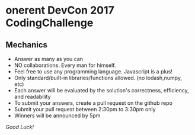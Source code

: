 # onerent DevCon 2017 CodingChallenge

## Mechanics
* Answer as many as you can
* NO collaborations.  Every man for himself.
* Feel free to use any programming language.  Javascript is a plus!
* Only standard/built-in libraries/functions allowed. (no lodash,numpy, etc)
* Each answer will be evaluated by the solution's correctness, efficiency, and readability
* To submit your answers, create a pull request on the github repo
* Submit your pull request between 2:30pm to 3:30pm only
* Winners will be announced by 5pm


*Good Luck!*
